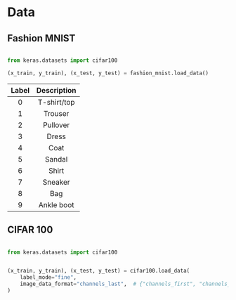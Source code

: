 # Data

## Fashion MNIST

```py

from keras.datasets import cifar100

(x_train, y_train), (x_test, y_test) = fashion_mnist.load_data()

```

| Label | Description |
| :---: | :---------: |
| 0 | T-shirt/top |
| 1 | Trouser |
| 2 | Pullover |
| 3 | Dress |
| 4 | Coat |
| 5 | Sandal |
| 6 | Shirt |
| 7 | Sneaker |
| 8 | Bag |
| 9 | Ankle boot |

## CIFAR 100

```py

from keras.datasets import cifar100


(x_train, y_train), (x_test, y_test) = cifar100.load_data(
    label_mode="fine",
    image_data_format="channels_last",  # {"channels_first", "channels_last"}
)

```